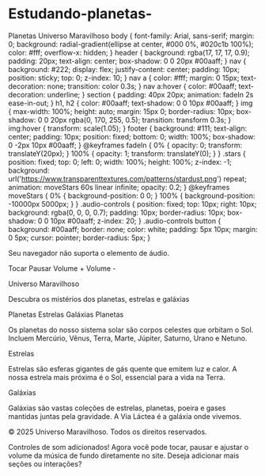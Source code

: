 # Estudando-planetas-
Planetas 
Universo Maravilhoso body { font-family: Arial, sans-serif; margin: 0; background: radial-gradient(ellipse at center, #000 0%, #020c1b 100%); color: #fff; overflow-x: hidden; } header { background: rgba(17, 17, 17, 0.9); padding: 20px; text-align: center; box-shadow: 0 0 20px #00aaff; } nav { background: #222; display: flex; justify-content: center; padding: 10px; position: sticky; top: 0; z-index: 10; } nav a { color: #fff; margin: 0 15px; text-decoration: none; transition: color 0.3s; } nav a:hover { color: #00aaff; text-decoration: underline; } section { padding: 40px 20px; animation: fadeIn 2s ease-in-out; } h1, h2 { color: #00aaff; text-shadow: 0 0 10px #00aaff; } img { max-width: 100%; height: auto; margin: 15px 0; border-radius: 10px; box-shadow: 0 0 20px rgba(0, 170, 255, 0.5); transition: transform 0.3s; } img:hover { transform: scale(1.05); } footer { background: #111; text-align: center; padding: 10px; position: fixed; bottom: 0; width: 100%; box-shadow: 0 -2px 10px #00aaff; } @keyframes fadeIn { 0% { opacity: 0; transform: translateY(20px); } 100% { opacity: 1; transform: translateY(0); } } .stars { position: fixed; top: 0; left: 0; width: 100%; height: 100%; z-index: -1; background: url('https://www.transparenttextures.com/patterns/stardust.png') repeat; animation: moveStars 60s linear infinite; opacity: 0.2; } @keyframes moveStars { 0% { background-position: 0 0; } 100% { background-position: -10000px 5000px; } } .audio-controls { position: fixed; top: 10px; right: 10px; background: rgba(0, 0, 0, 0.7); padding: 10px; border-radius: 10px; box-shadow: 0 0 10px #00aaff; z-index: 20; } .audio-controls button { background: #00aaff; border: none; color: white; padding: 5px 10px; margin: 0 5px; cursor: pointer; border-radius: 5px; } 

Seu navegador não suporta o elemento de áudio. 

Tocar Pausar Volume + Volume - 

Universo Maravilhoso 

Descubra os mistérios dos planetas, estrelas e galáxias

Planetas Estrelas Galáxias Planetas 

Os planetas do nosso sistema solar são corpos celestes que orbitam o Sol. Incluem Mercúrio, Vênus, Terra, Marte, Júpiter, Saturno, Urano e Netuno.

Estrelas 

Estrelas são esferas gigantes de gás quente que emitem luz e calor. A nossa estrela mais próxima é o Sol, essencial para a vida na Terra.

Galáxias 

Galáxias são vastas coleções de estrelas, planetas, poeira e gases mantidas juntas pela gravidade. A Via Láctea é a galáxia onde vivemos.

© 2025 Universo Maravilhoso. Todos os direitos reservados.

Controles de som adicionados! Agora você pode tocar, pausar e ajustar o volume da música de fundo diretamente no site. Deseja adicionar mais seções ou interações?

